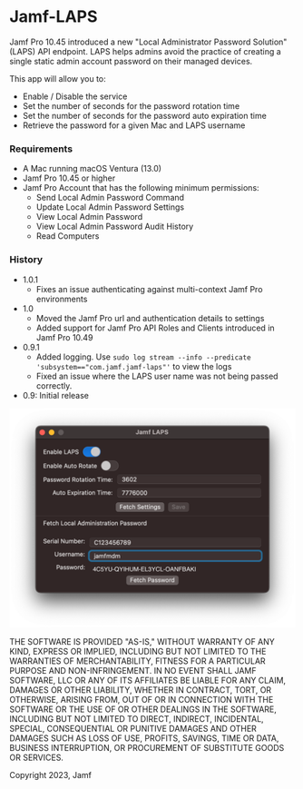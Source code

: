 # Jamf-LAPS

Jamf Pro 10.45 introduced a new "Local Administrator Password Solution" (LAPS) API endpoint. LAPS helps admins avoid the practice of creating a single static admin account password on their managed devices. 

This app will allow you to:

- Enable / Disable the service
- Set the number of seconds for the password rotation time
- Set the number of seconds for the password auto expiration time
- Retrieve the password for a given Mac and LAPS username

### Requirements

- A Mac running macOS Ventura (13.0)
- Jamf Pro 10.45 or higher
- Jamf Pro Account that has the following minimum permissions:
  - Send Local Admin Password Command
  - Update Local Admin Password Settings
  - View Local Admin Password
  - View Local Admin Password Audit History
  - Read Computers

### History
- 1.0.1
  - Fixes an issue authenticating against multi-context Jamf Pro environments
- 1.0
  - Moved the Jamf Pro url and authentication details to settings
  - Added support for Jamf Pro API Roles and Clients introduced in Jamf Pro 10.49
- 0.9.1
  - Added logging. Use `sudo log stream --info --predicate 'subsystem=="com.jamf.jamf-laps"'` to view the logs
  - Fixed an issue where the LAPS user name was not being passed correctly.
- 0.9: Initial release



<img width="612" alt="The Jamf LAPS Home Screen" src="./doc/img/homescreen.png">


THE SOFTWARE IS PROVIDED "AS-IS," WITHOUT WARRANTY OF ANY KIND, EXPRESS OR IMPLIED, INCLUDING BUT NOT LIMITED TO THE WARRANTIES OF MERCHANTABILITY, FITNESS FOR A PARTICULAR PURPOSE AND NON-INFRINGEMENT. IN NO EVENT SHALL JAMF SOFTWARE, LLC OR ANY OF ITS AFFILIATES BE LIABLE FOR ANY CLAIM, DAMAGES OR OTHER LIABILITY, WHETHER IN CONTRACT, TORT, OR OTHERWISE, ARISING FROM, OUT OF OR IN CONNECTION WITH THE SOFTWARE OR THE USE OF OR OTHER DEALINGS IN THE SOFTWARE, INCLUDING BUT NOT LIMITED TO DIRECT, INDIRECT, INCIDENTAL, SPECIAL, CONSEQUENTIAL OR PUNITIVE DAMAGES AND OTHER DAMAGES SUCH AS LOSS OF USE, PROFITS, SAVINGS, TIME OR DATA, BUSINESS INTERRUPTION, OR PROCUREMENT OF SUBSTITUTE GOODS OR SERVICES.

Copyright 2023, Jamf
